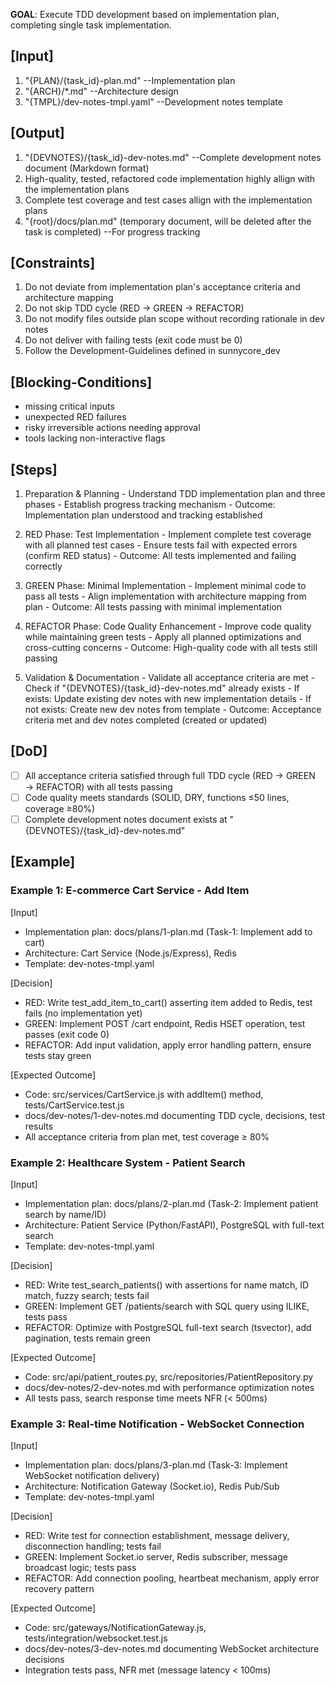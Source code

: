 **GOAL**: Execute TDD development based on implementation plan, completing single task implementation.

## [Input]
  1. "{PLAN}/{task_id}-plan.md" --Implementation plan
  2. "{ARCH}/*.md" --Architecture design
  3. "{TMPL}/dev-notes-tmpl.yaml" --Development notes template

## [Output]
  1. "{DEVNOTES}/{task_id}-dev-notes.md" --Complete development notes document (Markdown format)
  2. High-quality, tested, refactored code implementation highly allign with the implementation plans
  3. Complete test coverage and test cases allign with the implementation plans
  4. "{root}/docs/plan.md" (temporary document, will be deleted after the task is completed) --For progress tracking

## [Constraints]
  1. Do not deviate from implementation plan's acceptance criteria and architecture mapping
  2. Do not skip TDD cycle (RED → GREEN → REFACTOR)
  3. Do not modify files outside plan scope without recording rationale in dev notes
  4. Do not deliver with failing tests (exit code must be 0)
  5. Follow the Development-Guidelines defined in sunnycore_dev

## [Blocking-Conditions]
  - missing critical inputs
  - unexpected RED failures
  - risky irreversible actions needing approval
  - tools lacking non-interactive flags
  
## [Steps]
  1. Preparation & Planning
    - Understand TDD implementation plan and three phases
    - Establish progress tracking mechanism
    - Outcome: Implementation plan understood and tracking established

  2. RED Phase: Test Implementation
    - Implement complete test coverage with all planned test cases
    - Ensure tests fail with expected errors (confirm RED status)
    - Outcome: All tests implemented and failing correctly

  3. GREEN Phase: Minimal Implementation
    - Implement minimal code to pass all tests
    - Align implementation with architecture mapping from plan
    - Outcome: All tests passing with minimal implementation

  4. REFACTOR Phase: Code Quality Enhancement
    - Improve code quality while maintaining green tests
    - Apply all planned optimizations and cross-cutting concerns
    - Outcome: High-quality code with all tests still passing

  5. Validation & Documentation
    - Validate all acceptance criteria are met
    - Check if "{DEVNOTES}/{task_id}-dev-notes.md" already exists
    - If exists: Update existing dev notes with new implementation details
    - If not exists: Create new dev notes from template
    - Outcome: Acceptance criteria met and dev notes completed (created or updated)

## [DoD]
  - [ ] All acceptance criteria satisfied through full TDD cycle (RED → GREEN → REFACTOR) with all tests passing
  - [ ] Code quality meets standards (SOLID, DRY, functions ≤50 lines, coverage ≥80%)
  - [ ] Complete development notes document exists at "{DEVNOTES}/{task_id}-dev-notes.md"

## [Example]

### Example 1: E-commerce Cart Service - Add Item
[Input]
- Implementation plan: docs/plans/1-plan.md (Task-1: Implement add to cart)
- Architecture: Cart Service (Node.js/Express), Redis
- Template: dev-notes-tmpl.yaml

[Decision]
- RED: Write test_add_item_to_cart() asserting item added to Redis, test fails (no implementation yet)
- GREEN: Implement POST /cart endpoint, Redis HSET operation, test passes (exit code 0)
- REFACTOR: Add input validation, apply error handling pattern, ensure tests stay green

[Expected Outcome]
- Code: src/services/CartService.js with addItem() method, tests/CartService.test.js
- docs/dev-notes/1-dev-notes.md documenting TDD cycle, decisions, test results
- All acceptance criteria from plan met, test coverage ≥ 80%

### Example 2: Healthcare System - Patient Search
[Input]
- Implementation plan: docs/plans/2-plan.md (Task-2: Implement patient search by name/ID)
- Architecture: Patient Service (Python/FastAPI), PostgreSQL with full-text search
- Template: dev-notes-tmpl.yaml

[Decision]
- RED: Write test_search_patients() with assertions for name match, ID match, fuzzy search; tests fail
- GREEN: Implement GET /patients/search with SQL query using ILIKE, tests pass
- REFACTOR: Optimize with PostgreSQL full-text search (tsvector), add pagination, tests remain green

[Expected Outcome]
- Code: src/api/patient_routes.py, src/repositories/PatientRepository.py
- docs/dev-notes/2-dev-notes.md with performance optimization notes
- All tests pass, search response time meets NFR (< 500ms)

### Example 3: Real-time Notification - WebSocket Connection
[Input]
- Implementation plan: docs/plans/3-plan.md (Task-3: Implement WebSocket notification delivery)
- Architecture: Notification Gateway (Socket.io), Redis Pub/Sub
- Template: dev-notes-tmpl.yaml

[Decision]
- RED: Write test for connection establishment, message delivery, disconnection handling; tests fail
- GREEN: Implement Socket.io server, Redis subscriber, message broadcast logic; tests pass
- REFACTOR: Add connection pooling, heartbeat mechanism, apply error recovery pattern

[Expected Outcome]
- Code: src/gateways/NotificationGateway.js, tests/integration/websocket.test.js
- docs/dev-notes/3-dev-notes.md documenting WebSocket architecture decisions
- Integration tests pass, NFR met (message latency < 100ms)
